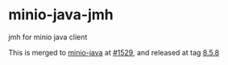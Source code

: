 # minio-java-jmh
jmh for minio java client

This is merged to [minio-java](https://github.com/minio/minio-java) at [#1529](https://github.com/minio/minio-java/pull/1529), and released at tag [8.5.8](https://github.com/minio/minio-java/releases/tag/8.5.8)


